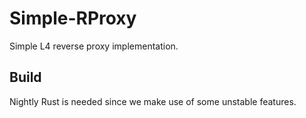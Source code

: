 # Simple-RProxy

Simple L4 reverse proxy implementation.

## Build

Nightly Rust is needed since we make use of some unstable features.

